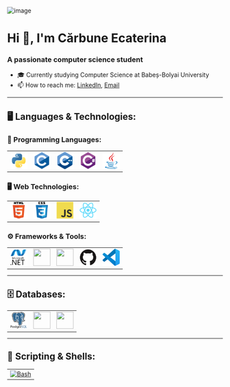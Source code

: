 ![image](https://github.com/user-attachments/assets/a163591c-8df9-439e-b727-b2d5b3c48217)<h1>Hi 👋, I'm Cărbune Ecaterina</h1>
<h3>A passionate computer science student</h3>

- 🎓 Currently studying Computer Science at Babeș-Bolyai University  
- 📫 How to reach me: [LinkedIn](https://www.linkedin.com/in/ecaterina-carbune-67061b339), [Email](mailto:ecaterina.carbune@stud.ubbcluj.ro)

<hr>

## 🖥️ Languages & Technologies:

### 📌 Programming Languages:
<table>
  <tr>
    <td align="center"><a href="https://www.python.org"><img src="https://raw.githubusercontent.com/devicons/devicon/master/icons/python/python-original.svg" width="40" height="40"/></a></td>
    <td align="center"><a href="https://www.cprogramming.com/"><img src="https://raw.githubusercontent.com/devicons/devicon/master/icons/c/c-original.svg" width="40" height="40"/></a></td>
    <td align="center"><a href="https://www.w3schools.com/cpp/"><img src="https://raw.githubusercontent.com/devicons/devicon/master/icons/cplusplus/cplusplus-original.svg" width="40" height="40"/></a></td>
    <td align="center"><a href="https://www.w3schools.com/cs/"><img src="https://raw.githubusercontent.com/devicons/devicon/master/icons/csharp/csharp-original.svg" width="40" height="40"/></a></td>
    <td align="center"><a href="https://www.java.com"><img src="https://raw.githubusercontent.com/devicons/devicon/master/icons/java/java-original.svg" width="40" height="40"/></a></td>
  </tr>
</table>

### 🖥️ Web Technologies:
<table>
  <tr>
    <td align="center"><a href="https://www.w3.org/html/"><img src="https://raw.githubusercontent.com/devicons/devicon/master/icons/html5/html5-original-wordmark.svg" width="40" height="40"/></a></td>
    <td align="center"><a href="https://www.w3schools.com/css/"><img src="https://raw.githubusercontent.com/devicons/devicon/master/icons/css3/css3-original-wordmark.svg" width="40" height="40"/></a></td>
    <td align="center"><a href="https://developer.mozilla.org/en-US/docs/Web/JavaScript"><img src="https://raw.githubusercontent.com/devicons/devicon/master/icons/javascript/javascript-original.svg" width="40" height="40"/></a></td>
        <td align="center"><a href="https://react.dev/"><img src="https://raw.githubusercontent.com/devicons/devicon/master/icons/react/react-original.svg" width="40" height="40"/></a></td>
  </tr>
</table>

### ⚙️ Frameworks & Tools:
<table>
  <tr>
    <td align="center"><a href="https://dotnet.microsoft.com/"><img src="https://raw.githubusercontent.com/devicons/devicon/master/icons/dot-net/dot-net-original-wordmark.svg" width="40" height="40"/></a></td>
    <td align="center"><a href="https://www.qt.io/"><img src="https://upload.wikimedia.org/wikipedia/commons/0/0b/Qt_logo_2016.svg" width="40" height="40"/></a></td>
    <td align="center"><a href="https://git-scm.com/"><img src="https://www.vectorlogo.zone/logos/git-scm/git-scm-icon.svg" width="40" height="40"/></a></td>
    <td align="center"><a href="https://github.com/"><img src="https://raw.githubusercontent.com/devicons/devicon/master/icons/github/github-original.svg" width="40" height="40"/></a></td>
    <td align="center"><a href="https://code.visualstudio.com/"><img src="https://raw.githubusercontent.com/devicons/devicon/master/icons/vscode/vscode-original.svg" width="40" height="40"/>
</a></td>
  </tr>
</table>

<hr>

## 🗄️ Databases:
<table>
  <tr>
    <td align="center"><a href="https://www.postgresql.org"><img src="https://raw.githubusercontent.com/devicons/devicon/master/icons/postgresql/postgresql-original-wordmark.svg" width="40" height="40"/></a></td>
    <td align="center"><a href="https://www.sqlite.org/"><img src="https://www.vectorlogo.zone/logos/sqlite/sqlite-icon.svg" width="40" height="40"/></a></td>
    <td align="center"><a href="https://www.microsoft.com/en-us/sql-server"><img src="https://www.svgrepo.com/show/303229/microsoft-sql-server-logo.svg" width="40" height="40"/></a></td>
  </tr>
</table>

<hr>

## 🔧 Scripting & Shells:
<table>
  <tr>
    <td align="center">
      <a href="https://www.gnu.org/software/bash/">
        <img src="https://www.vectorlogo.zone/logos/gnu_bash/gnu_bash-icon.svg" alt="Bash" width="40" height="40"/>
      </a>
    </td>
  </tr>
</table>
